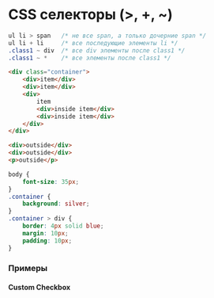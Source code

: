 # CSS селекторы (>, +, ~)

```css
ul li > span   /* не все span, а только дочерние span */
ul li + li     /* все последующие элементы li */
.class1 ~ div  /* все div элементы после class1 */
.class1 ~ *    /* все элементы после class1 */
```

```html
<div class="container">
	<div>item</div>
	<div>item</div>
	<div>
		item
		<div>inside item</div>
		<div>inside item</div>
	</div>
</div>

<div>outside</div>
<div>outside</div>
<p>outside</p>
```

```css
body {
	font-size: 35px;
}
.container {
	background: silver;
}
.container > div {
	border: 4px solid blue;
	margin: 10px;
	padding: 10px;
}
```


<!-- xxxxxxxxxxxxxxxxxxxxxxxxxxxxxxxxxxxxxxxxxxxxxxxxxxxxxxx -->
### Примеры
<!-- xxxxxxxxxxxxxxxxxxxxxxxxxxxxxxxxxxxxxxxxxxxxxxxxxxxxxxx -->

<!------------------------------------------------------------->
#### Custom Checkbox
<!------------------------------------------------------------->
<v-iframe
	height="350"
	src="https://codepen.io/Sergeenkov/embed/LMLjYG?height=265&theme-id=default&default-tab=css,result"
/>
